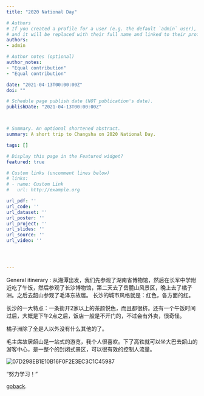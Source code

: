 ```yaml
---
title: "2020 National Day"

# Authors
# If you created a profile for a user (e.g. the default `admin` user), write the username (folder name) here 
# and it will be replaced with their full name and linked to their profile.
authors:
- admin

# Author notes (optional)
author_notes:
- "Equal contribution"
- "Equal contribution"

date: "2021-04-13T00:00:00Z"
doi: ""

# Schedule page publish date (NOT publication's date).
publishDate: "2021-04-13T00:00:00Z"



# Summary. An optional shortened abstract.
summary: A short trip to Changsha on 2020 National Day.

tags: []

# Display this page in the Featured widget?
featured: true

# Custom links (uncomment lines below)
# links:
# - name: Custom Link
#   url: http://example.org

url_pdf: ''
url_code: ''
url_dataset: ''
url_poster: ''
url_project: ''
url_slides: ''
url_source: ''
url_video: ''




---
```

General itinerary : 从湘潭出发，我们先参观了湖南省博物馆，然后在长军中学附近吃了午饭，然后参观了长沙博物馆，第二天去了岳麓山风景区，晚上去了橘子洲。之后去韶山参观了毛泽东故居。
长沙的城市风格就是：红色，各方面的红。

长沙的一大特点：一条街开2家以上的茶颜悦色，而且都很挤。还有一个午饭时间过后，大概是下午2点之后，饭店一般是不开门的，不过会有外卖，很奇怪。

橘子洲除了全是人以外没有什么其他的了。

毛主席故居韶山是一站式的游览，我个人很喜欢。下了高铁就可以坐大巴去韶山的游客中心，是一整个的封闭式景区，可以很有效的控制人流量。

![07D298EB1E10B16F0F2E3EC3C1C45987](https://user-images.githubusercontent.com/56355246/156121380-03a62b91-543f-4154-94a3-8ee142a52982.jpg)

“努力学习！”

[goback](https://tunan666.netlify.app/).
